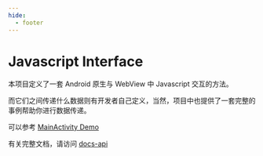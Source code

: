 ```yaml
---
hide:
  - footer
---
```


# Javascript Interface

本项目定义了一套 Android 原生与 WebView 中 Javascript 交互的方法。

而它们之间传递什么数据则有开发者自己定义，当然，项目中也提供了一套完整的事例帮助你进行数据传递。

可以参考 [MainActivity Demo](https://github.com/mcxinyu/javascript-interface/blob/b9e32fb8f0779a9a7442b0b313368cf5a73f997a/app/src/main/java/com/mcxinyu/jssample/MainActivity.kt)

有关完整文档，请访问 [docs-api](https://www.nioleaf.com/javascript-interface/api/)

